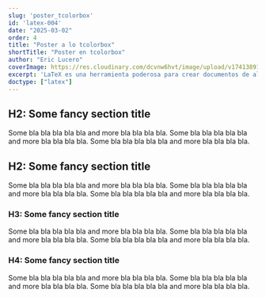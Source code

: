 ```yaml
---
slug: 'poster_tcolorbox'
id: 'latex-004'
date: "2025-03-02"
order: 4
title: "Poster a lo tcolorbox"
shortTitle: "Poster en tcolorbox"
author: "Eric Lucero"
coverImage: https://res.cloudinary.com/dcvnw6hvt/image/upload/v1741389125/elCronopio/cover_test-2_dnehhh.jpg
excerpt: 'LaTeX es una herramienta poderosa para crear documentos de alta calidad, especialmente en el ámbito académico y técnico. Aprende a crear tu primer documento y descubre las ventajas de usar LaTeX para el control preciso del formato, las fórmulas'
doctype: ["latex"]
---
```


## H2: Some fancy section title
Some bla bla bla bla bla and more bla bla bla bla.
Some bla bla bla bla bla and more bla bla bla bla.
Some bla bla bla bla bla and more bla bla bla bla.
## H2: Some fancy section title
Some bla bla bla bla bla and more bla bla bla bla.
Some bla bla bla bla bla and more bla bla bla bla.
Some bla bla bla bla bla and more bla bla bla bla.
### H3: Some fancy section title
Some bla bla bla bla bla and more bla bla bla bla.
Some bla bla bla bla bla and more bla bla bla bla.
Some bla bla bla bla bla and more bla bla bla bla.
### H4: Some fancy section title
Some bla bla bla bla bla and more bla bla bla bla.
Some bla bla bla bla bla and more bla bla bla bla.
Some bla bla bla bla bla and more bla bla bla bla.
